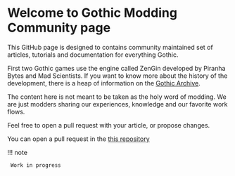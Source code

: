 # Welcome to Gothic Modding Community page

This GitHub page is designed to contains community maintained set of articles, tutorials and documentation for everything Gothic.

First two Gothic games use the engine called ZenGin developed by Piranha Bytes and Mad Scientists. If you want to know more about the history of the development, there is a heap of information on the [Gothic Archive](https://gothicarchive.org/).

The content here is not meant to be taken as the holy word of modding. We are just modders sharing our experiences, knowledge and our favorite work flows.

Feel free to open a pull request with your article, or propose changes.

You can open a pull request in the [this repository](https://github.com/auronen/gmc/)

!!! note

     Work in progress

